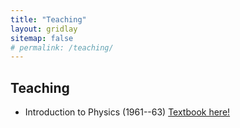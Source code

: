 ```yaml
---
title: "Teaching"
layout: gridlay
sitemap: false
# permalink: /teaching/
---
```


## Teaching

* Introduction to Physics (1961--63) [Textbook here!](https://www.feynmanlectures.caltech.edu/)


